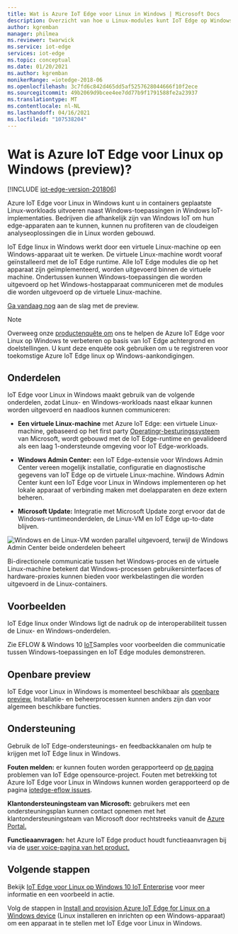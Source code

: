 ```yaml
---
title: Wat is Azure IoT Edge voor Linux in Windows | Microsoft Docs
description: Overzicht van hoe u Linux-modules kunt IoT Edge op Windows 10 apparaten
author: kgremban
manager: philmea
ms.reviewer: twarwick
ms.service: iot-edge
services: iot-edge
ms.topic: conceptual
ms.date: 01/20/2021
ms.author: kgremban
monikerRange: =iotedge-2018-06
ms.openlocfilehash: 3c7fd6c842d465dd5af5257628044666f10f2ece
ms.sourcegitcommit: 49b2069d9bcee4ee7dd77b9f1791588fe2a23937
ms.translationtype: MT
ms.contentlocale: nl-NL
ms.lasthandoff: 04/16/2021
ms.locfileid: "107538204"
---
```

# <a name="what-is-azure-iot-edge-for-linux-on-windows-preview"></a>Wat is Azure IoT Edge voor Linux op Windows (preview)?

[!INCLUDE [iot-edge-version-201806](../../includes/iot-edge-version-201806.md)]

Azure IoT Edge voor Linux in Windows kunt u in containers geplaatste Linux-workloads uitvoeren naast Windows-toepassingen in Windows IoT-implementaties. Bedrijven die afhankelijk zijn van Windows IoT om hun edge-apparaten aan te kunnen, kunnen nu profiteren van de cloudeigen analyseoplossingen die in Linux worden gebouwd.

IoT Edge linux in Windows werkt door een virtuele Linux-machine op een Windows-apparaat uit te werken. De virtuele Linux-machine wordt vooraf geïnstalleerd met de IoT Edge runtime. Alle IoT Edge modules die op het apparaat zijn geïmplementeerd, worden uitgevoerd binnen de virtuele machine. Ondertussen kunnen Windows-toepassingen die worden uitgevoerd op het Windows-hostapparaat communiceren met de modules die worden uitgevoerd op de virtuele Linux-machine.

[Ga vandaag nog](how-to-install-iot-edge-on-windows.md) aan de slag met de preview.

>[!NOTE]
>Overweeg onze [productenquête om](https://aka.ms/AzEFLOW-Registration) ons te helpen de Azure IoT Edge voor Linux op Windows te verbeteren op basis van IoT Edge achtergrond en doelstellingen. U kunt deze enquête ook gebruiken om u te registreren voor toekomstige Azure IoT Edge linux op Windows-aankondigingen.

## <a name="components"></a>Onderdelen

IoT Edge voor Linux in Windows maakt gebruik van de volgende onderdelen, zodat Linux- en Windows-workloads naast elkaar kunnen worden uitgevoerd en naadloos kunnen communiceren:

* **Een virtuele Linux-machine** met Azure IoT Edge: een virtuele Linux-machine, gebaseerd op het first party [Operatingr-besturingssysteem](https://github.com/microsoft/CBL-Mariner) van Microsoft, wordt gebouwd met de IoT Edge-runtime en gevalideerd als een laag 1-ondersteunde omgeving voor IoT Edge-workloads.

* **Windows Admin Center:** een IoT Edge-extensie voor Windows Admin Center vereen mogelijk installatie, configuratie en diagnostische gegevens van IoT Edge op de virtuele Linux-machine. Windows Admin Center kunt een IoT Edge voor Linux in Windows implementeren op het lokale apparaat of verbinding maken met doelapparaten en deze extern beheren.

* **Microsoft Update:** Integratie met Microsoft Update zorgt ervoor dat de Windows-runtimeonderdelen, de Linux-VM en IoT Edge up-to-date blijven.

![Windows en de Linux-VM worden parallel uitgevoerd, terwijl de Windows Admin Center beide onderdelen beheert](./media/iot-edge-for-linux-on-windows/architecture-and-communication.png)

Bi-directionele communicatie tussen het Windows-proces en de virtuele Linux-machine betekent dat Windows-processen gebruikersinterfaces of hardware-proxies kunnen bieden voor werkbelastingen die worden uitgevoerd in de Linux-containers.

## <a name="samples"></a>Voorbeelden

IoT Edge linux onder Windows ligt de nadruk op de interoperabiliteit tussen de Linux- en Windows-onderdelen.

Zie EFLOW & Windows 10 [IoT](https://aka.ms/AzEFLOW-Samples)Samples voor voorbeelden die communicatie tussen Windows-toepassingen en IoT Edge modules demonstreren.

## <a name="public-preview"></a>Openbare preview

IoT Edge voor Linux in Windows is momenteel beschikbaar als [openbare preview.](https://azure.microsoft.com/support/legal/preview-supplemental-terms/) Installatie- en beheerprocessen kunnen anders zijn dan voor algemeen beschikbare functies.

## <a name="support"></a>Ondersteuning

Gebruik de IoT Edge-ondersteunings- en feedbackkanalen om hulp te krijgen met IoT Edge linux in Windows.

**Fouten melden:** er kunnen fouten worden gerapporteerd op [de pagina](https://github.com/azure/iotedge/issues) problemen van IoT Edge opensource-project. Fouten met betrekking tot Azure IoT Edge voor Linux in Windows kunnen worden gerapporteerd op de pagina [iotedge-eflow issues](https://aka.ms/AzEFLOW-Issues).

**Klantondersteuningsteam van Microsoft:** gebruikers met een ondersteuningsplan kunnen contact opnemen met het klantondersteuningsteam van Microsoft door rechtstreeks vanuit de [Azure Portal.](https://ms.portal.azure.com/signin/index/?feature.settingsportalinstance=mpac) [](https://azure.microsoft.com/support/plans/)

**Functieaanvragen:** het Azure IoT Edge product houdt functieaanvragen bij via de [user voice-pagina van het product.](https://feedback.azure.com/forums/907045-azure-iot-edge)

## <a name="next-steps"></a>Volgende stappen

Bekijk [IoT Edge voor Linux op Windows 10 IoT Enterprise](https://aka.ms/EFLOWPPC9) voor meer informatie en een voorbeeld in actie.

Volg de stappen in [Install and provision Azure IoT Edge for Linux on a Windows device](how-to-install-iot-edge-on-windows.md) (Linux installeren en inrichten op een Windows-apparaat) om een apparaat in te stellen met IoT Edge voor Linux in Windows.
